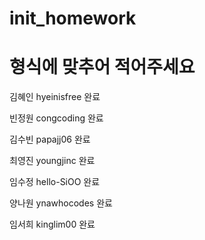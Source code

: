 # init_homework

# 형식에 맞추어 적어주세요

김혜인 hyeinisfree 완료

빈정원 congcoding 완료

김수빈 papajj06    완료

최영진 youngjinc 완료

임수정 hello-SiOO 완료

양나원 ynawhocodes 완료

임서희 kinglim00 완료